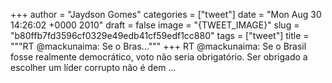 
+++
author = "Jaydson Gomes"
categories = ["tweet"]
date = "Mon Aug 30 14:26:02 +0000 2010"
draft = false
image = "{TWEET_IMAGE}"
slug = "b80ffb7fd3596cf0329e49edb41cf59edf1cc880"
tags = ["tweet"]
title = """RT @mackunaima: Se o Bras..."""
+++
RT @mackunaima: Se o Brasil fosse realmente democrático, voto não seria obrigatório. Ser obrigado a escolher um líder corrupto não é dem ...
